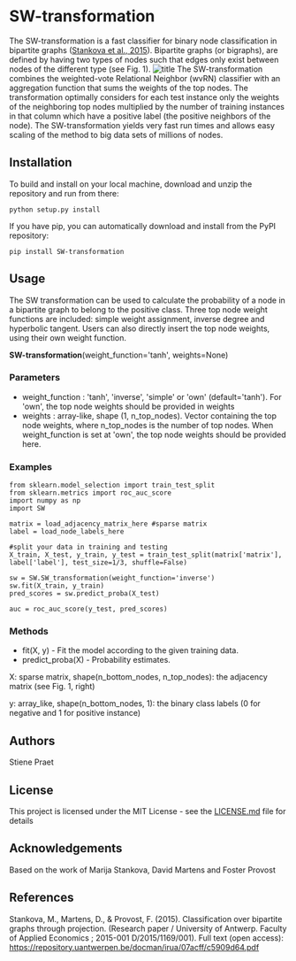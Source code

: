 # SW-transformation
The SW-transformation is a fast classifier for binary node classification in bipartite graphs ([Stankova et al., 2015](
https://hdl.handle.net/10067/1274850151162165141)). Bipartite graphs (or bigraphs), are defined by having two types of nodes such that edges only exist between nodes of the different type (see Fig. 1). 
![title](https://github.com/SPraet/SW-transformation/blob/master/Bigraph.PNG)
The SW-transformation combines the weighted-vote Relational Neighbor (wvRN) classifier with an aggregation function that sums the weights of the top nodes. The transformation optimally considers for each test instance only the weights of the neighboring top nodes multiplied by the number of training instances in that column which have a positive label (the positive neighbors of the node). The SW-transformation yields very fast run times and allows easy scaling of the method to big data sets of millions of nodes. 

## Installation
To build and install on your local machine, download and unzip the repository and run from there:

```
python setup.py install
```

If you have pip, you can automatically download and install from the PyPI repository:

```
pip install SW-transformation
```
## Usage
The SW transformation can be used to calculate the probability of a node in a bipartite graph to belong to the positive class. Three top node weight functions are included: simple weight assignment, inverse degree and hyperbolic tangent. Users can also directly insert the top node weights, using their own weight function.

**SW-transformation**(weight_function='tanh', weights=None)

### Parameters
* weight_function : 'tanh', 'inverse', 'simple' or 'own' (default='tanh'). 
  For 'own', the top node weights should be provided in weights
* weights : array-like, shape (1, n_top_nodes). Vector containing the top
  node weights, where n_top_nodes is the number of top nodes. When 
  weight_function is set at 'own', the top node weights should be 
  provided here. 

### Examples
```
from sklearn.model_selection import train_test_split
from sklearn.metrics import roc_auc_score
import numpy as np
import SW

matrix = load_adjacency_matrix_here #sparse matrix
label = load_node_labels_here

#split your data in training and testing
X_train, X_test, y_train, y_test = train_test_split(matrix['matrix'], label['label'], test_size=1/3, shuffle=False)

sw = SW.SW_transformation(weight_function='inverse')
sw.fit(X_train, y_train)
pred_scores = sw.predict_proba(X_test)

auc = roc_auc_score(y_test, pred_scores)
```
### Methods
* fit(X, y)  -  Fit the model according to the given training data.
* predict_proba(X)  -  Probability estimates.

X: sparse matrix, shape(n_bottom_nodes, n_top_nodes): the adjacency matrix (see Fig. 1, right)

y: array_like, shape(n_bottom_nodes, 1): the binary class labels (0 for negative and 1 for positive instance)

## Authors

Stiene Praet

## License

This project is licensed under the MIT License - see the [LICENSE.md](https://github.com/SPraet/SW-transformation/blob/master/LICENSE) file for details

## Acknowledgements
Based on the work of Marija Stankova, David Martens and Foster Provost

## References
Stankova, M., Martens, D., & Provost, F. (2015). Classification over bipartite graphs through projection. (Research paper / University of Antwerp. Faculty of Applied Economics ; 2015-001 D/2015/1169/001). Full text (open access): https://repository.uantwerpen.be/docman/irua/07acff/c5909d64.pdf



